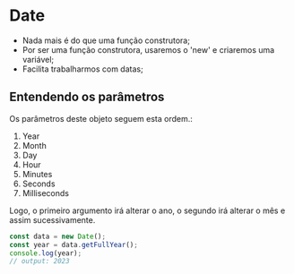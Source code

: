 # Date
- Nada mais é do que uma função construtora;
- Por ser uma função construtora, usaremos o 'new' e criaremos uma variável;
- Facilita trabalharmos com datas; 

## Entendendo os parâmetros
Os parâmetros deste objeto seguem esta ordem.:
<ol>
    <li>Year </li>
    <li>Month </li>
    <li>Day </li>
    <li>Hour </li>
    <li>Minutes </li>
    <li>Seconds </li>
    <li>Milliseconds </li>
</ol>
Logo, o primeiro argumento irá alterar o ano, o segundo irá alterar o mês e assim sucessivamente. 



```js
const data = new Date();
const year = data.getFullYear();
console.log(year);
// output: 2023